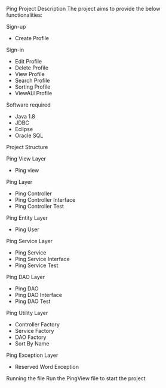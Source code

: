 Ping Project
Description
The project aims to provide the below functionalities:

Sign-up
 * Create Profile

Sign-in
  * Edit Profile
  * Delete Profile
  * View Profile
  * Search Profile
  * Sorting Profile
  * ViewALl Profile
 
Software required
  * Java 1.8
  * JDBC
  * Eclipse
  * Oracle SQL

Project Structure

Ping View Layer
  * Ping view
 
Ping Layer
  * Ping  Controller
  * Ping  Controller Interface
  * Ping Controller Test

Ping Entity Layer
  * Ping  User

Ping Service Layer
  * Ping  Service
  * Ping  Service Interface
  * Ping Service Test

Ping DAO Layer
  * Ping DAO
  * Ping  DAO Interface
  * Ping  DAO Test

Ping Utility Layer
  * Controller Factory
  * Service Factory
  * DAO Factory
  * Sort By Name
 
Ping Exception Layer
  * Reserved Word Exception


Running the file
Run the PingView file to start the project
